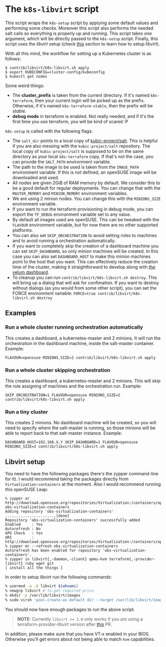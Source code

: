 # The `k8s-libvirt` script

This script wraps the `k8s-setup` script by applying some default values and
performing some checks. Moreover this script also performs the needed salt calls
so everything is properly up and running. This script takes one argument, which
will be directly passed to the `k8s-setup` script. Finally, this script uses the
*libvirt* setup (check [this](#libvirt) section to learn how to setup libvirt).

With all this mind, the workflow for setting up a Kubernetes cluster is as
follows:

```
$ contrib/libvirt/k8s-libvirt.sh apply
$ export KUBECONFIG=cluster-config/kubeconfig
$ kubectl get nodes
```

Some weird things:

- The **cluster_prefix** is taken from the current directory. If it's named
  `k8s-terraform`, then your current login will be picked up as the
  prefix. Otherwise, if it's named `k8s-terraform-stable`, then the prefix will
  be *stable*.
- **debug mode** in terraform is enabled. Not really needed, and if it's the first
  time you use terraform, you will be kind of scared :P

`k8s-setup` is called with the following flags:

- The `salt_dir` points to a local copy of
  [kubic-project/salt](https://github.com/kubic-project/salt). This is helpful if you are
  also messing with the `kubic-project/salt` repository. The local copy of `kubic-project/salt` is
  supposed to be on the same directory as your local `k8s-terraform` copy. If
  that's not the case, you can provide the `SALT_PATH` environment variable.
- The path to the image to be used is taken from the `IMAGE_PATH` environment
  variable. If this is not defined, an openSUSE image will be downloaded and used.
- All nodes are given 2GiB of RAM memory by default. We consider this to be a
  good default for regular deployments. You can change that with the
  `MASTER_MEMORY` and `MINION_MEMORY` environment variables.
- We are using 2 minion nodes. You can change this with the `MINIONS_SIZE`
  environment variable.
- If you want to run the terraform provisioning in debug mode, you can export
  the `TF_DEBUG` environment variable set to any value.
- By default all images used are openSUSE. This can be tweaked with the
  `FLAVOUR` environment variable, but for now there are no other supported platforms.
- You can also set `SKIP_ORCHESTRATION` to avoid setting roles to machines and
  to avoid running a orchestration automatically.
- If you want to completely skip the creation of a dashboard machine you can
  set `SKIP_DASHBOARD`, so only minion machines will be created. In this case you
  can also set `DASHBOARD_HOST` to make this minion machines point to the host
  that you want. This can effectively reduce the creation time of the cluster,
  making it straightforward to develop along with [the velum dashboard](https://github.com/kubic-project/velum).
- To cleanup you can run `contrib/libvirt/k8s-libvirt.sh destroy`. This will
  bring up a dialog that will ask for confimation. If you want to destroy without
  dialogs (as you would from some other script), you can set the FORCE environment
  variable: `FORCE=true contrib/libvirt/k8s-libvirt.sh destroy`

## Examples

### Run a whole cluster running orchestration automatically

This creates a dashboard, a kubernetes-master and 2 minions. It will run the
orchestration in the dashboard machine, inside the salt-master container. Example:

`FLAVOUR=opensuse MINIONS_SIZE=2 contrib/libvirt/k8s-libvirt.sh apply`

### Run a whole cluster skipping orchestration

This creates a dashboard, a kubernetes-master and 2 minions. This will skip the
role assigning of machines and the orchestration run. Example:

`SKIP_ORCHESTRATION=1 FLAVOUR=opensuse MINIONS_SIZE=2 contrib/libvirt/k8s-libvirt.sh apply`

### Run a tiny cluster

This creates 2 minions. No dashboard machine will be created, so you will need to specify
where the salt-master is running, so those minions will be able to report back to that
salt-master instance. Example:

`DASHBOARD_HOST=192.168.X.Y SKIP_DASHBOARD=1 FLAVOUR=opensuse MINIONS_SIZE=2 contrib/libvirt/k8s-libvirt.sh apply`

## Libvirt setup

You need to have the following packages (here's the zypper command-line for it).
I would recommend taking the packages directly from `Virtualization:containers`
at the moment. Also I would recommend running this openSUSE Leap:

```
% zypper ar http://download.opensuse.org/repositories/Virtualization:/containers/openSUSE_Leap_42.1 obs-virtualization-containers
Adding repository 'obs-virtualization-containers' .......................[done]
Repository 'obs-virtualization-containers' successfully added
Enabled     : Yes
Autorefresh : No
GPG Check   : Yes
URI         : http://download.opensuse.org/repositories/Virtualization:/containers/openSUSE_Leap_42.1
% zypper mr --refresh obs-virtualization-containers
Autorefresh has been enabled for repository 'obs-virtualization-containers'.
% zypper in libvirt{,-daemon,-client} qemu-kvm terraform{,-provider-libvirt} ruby wget git
[ install all the things ]
```

In order to setup libvirt run the following commands:

```bash
% usermod -a -G libvirt $(whoami)
% newgrp libvirt # to get required privs
% mkdir -p /var/lib/libvirt/images
% sudo virsh 'pool-create-as default dir --target /var/lib/libvirt/images'
```

You should now have enough packages to run the above script.

> **NOTE**: Currently `libvirt >= 2.0` only works if you are using a
> terraform-provider-libvirt version
> after [this](https://github.com/dmacvicar/terraform-provider-libvirt/pull/86) PR.

In addition, please make sure that you have VT-x enabled in your BIOS.
Otherwise you'll get errors about not being able to match `kvm` capabilities.
